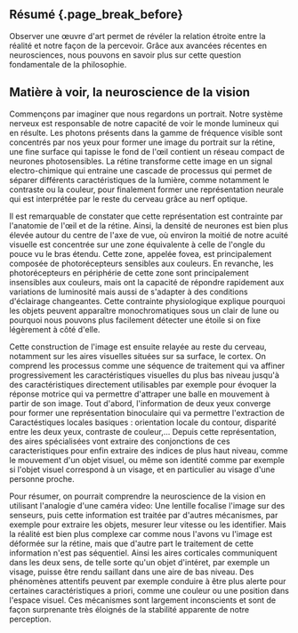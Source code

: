 ## Résumé {.page_break_before}

Observer une œuvre d'art permet de révéler la relation étroite entre la réalité et notre façon de la percevoir.  Grâce aux avancées récentes en neurosciences, nous pouvons en savoir plus sur cette question fondamentale de la philosophie.

## Matière à voir, la neuroscience de la vision

Commençons par imaginer que nous regardons un portrait. Notre système nerveux est responsable de notre capacité de voir le monde lumineux qui en résulte. Les photons présents dans la gamme de fréquence visible sont concentrés par nos yeux pour former une image du portrait sur la rétine, une fine surface qui tapisse le fond de l'œil contient un réseau compact de neurones photosensibles. La rétine transforme cette image en un signal electro-chimique qui entraine une cascade de processus qui permet de séparer différents caractéristiques de la lumière, comme notamment le contraste ou la couleur, pour finalement former une représentation neurale qui est interprétée par le reste du cerveau grâce au nerf optique.

Il est remarquable de constater que cette représentation est contrainte par l'anatomie de l'œil et de la rétine. Ainsi, la densité de neurones est bien plus élevée autour du centre de l'axe de vue, où environ la moitié de notre acuité visuelle est concentrée sur une zone équivalente à celle de l'ongle du pouce vu le bras étendu. Cette zone, appelée fovea, est principalement composée de photorécepteurs sensibles aux couleurs. En revanche, les photorécepteurs en périphérie de cette zone sont principalement insensibles aux couleurs, mais ont la capacité de répondre rapidement aux variations de luminosité mais aussi de s'adapter à des conditions d'éclairage changeantes. Cette contrainte physiologique explique pourquoi les objets peuvent apparaître monochromatiques sous un clair de lune ou pourquoi nous pouvons plus facilement détecter une étoile si on fixe légèrement à côté d'elle. 

Cette construction de l'image est ensuite relayée au reste du cerveau, notamment sur les aires visuelles situées sur sa surface, le cortex. On comprend les processus comme une séquence de traitement qui va affiner progressivement les caractéristiques visuelles du plus bas niveau jusqu'à des caractéristiques directement utilisables par exemple pour évoquer la réponse motrice qui va permettre d'attraper une balle en mouvement à partir de son image. Tout d'abord, l'information de deux yeux converge pour former une représentation binoculaire qui va permettre l'extraction de Caractéstiques locales basiques : orientation locale du contour, disparité entre les deux yeux, contraste de couleur,... Depuis cette représentation, des aires spécialisées vont extraire des conjonctions de ces caracteristiques pour enfin extraire des indices de plus haut niveau, comme le mouvement d'un objet visuel, ou même son identité comme par exemple si l'objet visuel correspond à un visage, et en particulier au visage d'une personne proche.

Pour résumer, on pourrait comprendre la neuroscience de la vision en utilisant l'analogie d'une caméra video: Une lentille focalise l'image sur des senseurs, puis cette information est traitée par d'autres mécanismes, par exemple pour extraire les objets, mesurer leur vitesse ou les identifier. Mais la réalité est bien plus complexe car comme nous l'avons vu l'image est déformée sur la rétine, mais que d'autre part le traitement de cette information n'est pas séquentiel. Ainsi les aires corticales communiquent dans les deux sens, de telle sorte qu'un objet d'intéret, par exemple un visage, puisse être rendu saillant dans une aire de bas niveau. Des phénomènes attentifs peuvent par exemple conduire à être plus alerte pour certaines caractéristiques a priori, comme une couleur ou une position dans l'espace visuel. Ces mécanismes sont largement inconscients et sont de façon surprenante très éloignés de la stabilité apparente de notre perception.
